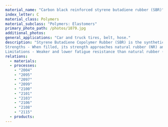 ```yaml
---
material_name: "Carbon black reinforced styrene butadiene rubber (SBR)"
index_letter: C
material_class: Polymers
material_subclass: "Polymers: Elastomers"
primary_photo_path: /photos/1079.jpg
additional_photos:
general_applications: "Car and truck tires, belt, hose."
description: "Styrene Butadiene Copolymer Rubber (SBR) is the synthetic rubber that is most widely used and has the highest production volume. It is nearly always compounded with reinforcing fillers such as carbon black.Strengths - When filled, its strength approaches natural rubber (NR) and polychloroprene. Similar chemical and physical properties to NR and somewhat better abrasion resistance.Limitations - Weaker and lower fatigue resistance than natural rubber (it does not undergo strain-induced crystallation) especially when unfilled. Like NR - prone to oxidation, degrades in ozone, swells readily in hydrocarbon fluids with loss of properties."
relations:
  - materials:
  - processes:
    - "2004"
    - "2095"
    - "2097"
    - "2099"
    - "2100"
    - "2101"
    - "2103"
    - "2106"
    - "2108"
    - "2115"
  - products:
---
```

